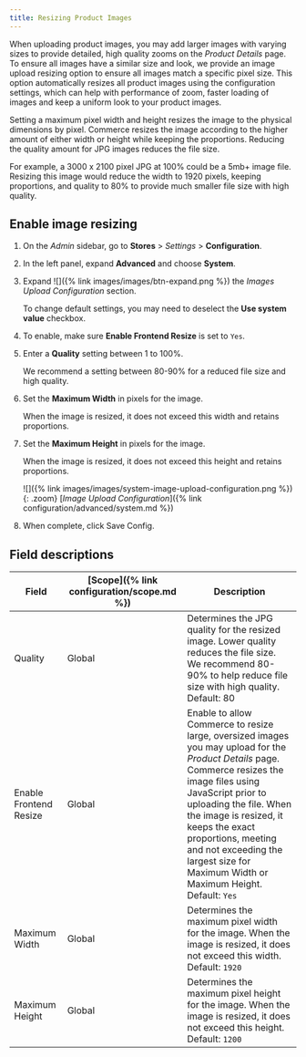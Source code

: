 ```yaml
---
title: Resizing Product Images
---
```


When uploading product images, you may add larger images with varying sizes to provide detailed, high quality zooms on the _Product Details_ page. To ensure all images have a similar size and look, we provide an image upload resizing option to ensure all images match a specific pixel size. This option automatically resizes all product images using the configuration settings, which can help with performance of zoom, faster loading of images and keep a uniform look to your product images.

Setting a maximum pixel width and height resizes the image to the physical dimensions by pixel. Commerce resizes the image according to the higher amount of either width or height while keeping the proportions. Reducing the quality amount for JPG images reduces the file size.

For example, a 3000 x 2100 pixel JPG at 100% could be a 5mb+ image file. Resizing this image would reduce the width to 1920 pixels, keeping proportions, and quality to 80% to provide much smaller file size with high quality.

## Enable image resizing

1. On the _Admin_ sidebar, go to **Stores** > _Settings_ > **Configuration**.

1. In the left panel, expand **Advanced** and choose **System**.

1. Expand ![]({% link images/images/btn-expand.png %}) the _Images Upload Configuration_ section.

    To change default settings, you may need to deselect the **Use system value** checkbox.

1. To enable, make sure **Enable Frontend Resize** is set to `Yes`.

1. Enter a **Quality** setting between 1 to 100%.

      We recommend a setting between 80-90% for a reduced file size and high quality.

1. Set the **Maximum Width** in pixels for the image.

      When the image is resized, it does not exceed this width and retains proportions.

1. Set the **Maximum Height** in pixels for the image.

      When the image is resized, it does not exceed this height and retains proportions.

      ![]({% link images/images/system-image-upload-configuration.png %}){: .zoom}
      [_Image Upload Configuration_]({% link configuration/advanced/system.md %})

1. When complete, click <span class="btn">Save Config</span>.

## Field descriptions

|Field|[Scope]({% link configuration/scope.md %})|Description|
|--- |--- |--- |
|Quality|Global|Determines the JPG quality for the resized image. Lower quality reduces the file size. We recommend 80-90% to help reduce file size with high quality. Default: 80|
|Enable Frontend Resize|Global|Enable to allow Commerce to resize large, oversized images you may upload for the _Product Details_ page. Commerce resizes the image files using JavaScript prior to uploading the file. When the image is resized, it keeps the exact proportions, meeting and not exceeding the largest size for Maximum Width or Maximum Height. Default: `Yes`|
|Maximum Width|Global|Determines the maximum pixel width for the image. When the image is resized, it does not exceed this width. Default: `1920`|
|Maximum Height|Global|Determines the maximum pixel height for the image. When the image is resized, it does not exceed this height. Default: `1200`|
